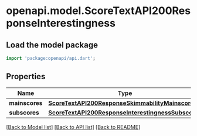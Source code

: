 # openapi.model.ScoreTextAPI200ResponseInterestingness

## Load the model package
```dart
import 'package:openapi/api.dart';
```

## Properties
Name | Type | Description | Notes
------------ | ------------- | ------------- | -------------
**mainscores** | [**ScoreTextAPI200ResponseSkimmabilityMainscores**](ScoreTextAPI200ResponseSkimmabilityMainscores.md) |  | [optional] 
**subscores** | [**ScoreTextAPI200ResponseInterestingnessSubscores**](ScoreTextAPI200ResponseInterestingnessSubscores.md) |  | [optional] 

[[Back to Model list]](../README.md#documentation-for-models) [[Back to API list]](../README.md#documentation-for-api-endpoints) [[Back to README]](../README.md)


